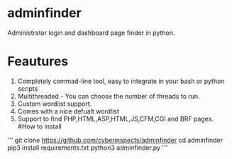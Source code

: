 # adminfinder
Administrator login and dashboard page finder in python.
# Feautures
1. Completely commad-line tool, easy to integrate in your bash or python scripts
2. Multithreaded - You can choose the number of threads to run.
3. Custom wordlist support.
4. Comes with a nice defualt wordlist
5. Support to find PHP,HTML,ASP,HTML,JS,CFM,CGI and BRF pages.
#How to install

'''
git clone https://github.com/cyberinspects/adminfinder
cd adminfinder
pip3 install requirements.txt
python3 adminfinder.py
'''

